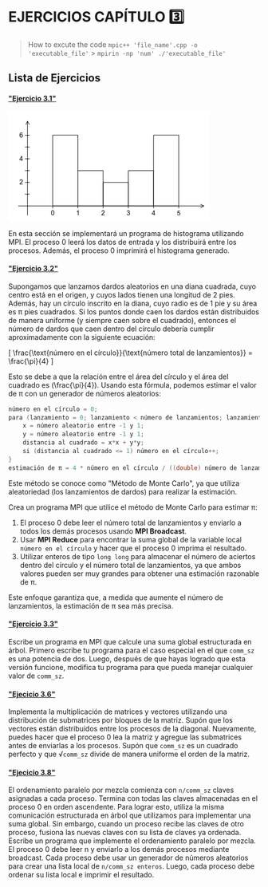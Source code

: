 # EJERCICIOS CAPÍTULO 3️⃣

> How to excute the code
> `mpic++ 'file_name'.cpp -o 'executable_file'` > `mpirin -np 'num' ./'executable_file'`

## Lista de Ejercicios

#### ["Ejercicio 3.1"](/Lab_01-Cap_3/Ejer_01.cpp)

![Histograma_2.7](/src/Histograma.png)

En esta sección se implementará un programa de histograma utilizando MPI. El proceso 0 leerá los datos de entrada y los distribuirá entre los procesos. Además, el proceso 0 imprimirá el histograma generado.

#### ["Ejercicio 3.2"](/Lab_01-Cap_3/Ejer_02.cpp)

Supongamos que lanzamos dardos aleatorios en una diana cuadrada, cuyo centro está en el origen, y cuyos lados tienen una longitud de 2 pies. Además, hay un círculo inscrito en la diana, cuyo radio es de 1 pie y su área es π pies cuadrados. Si los puntos donde caen los dardos están distribuidos de manera uniforme (y siempre caen sobre el cuadrado), entonces el número de dardos que caen dentro del círculo debería cumplir aproximadamente con la siguiente ecuación:

\[
\frac{\text{número en el círculo}}{\text{número total de lanzamientos}} = \frac{\pi}{4}
\]

Esto se debe a que la relación entre el área del círculo y el área del cuadrado es \(\frac{\pi}{4}\). Usando esta fórmula, podemos estimar el valor de π con un generador de números aleatorios:

```c
número en el círculo = 0;
para (lanzamiento = 0; lanzamiento < número de lanzamientos; lanzamiento++) {
    x = número aleatorio entre -1 y 1;
    y = número aleatorio entre -1 y 1;
    distancia al cuadrado = x*x + y*y;
    si (distancia al cuadrado <= 1) número en el círculo++;
}
estimación de π = 4 * número en el círculo / ((double) número de lanzamientos);
```

Este método se conoce como "Método de Monte Carlo", ya que utiliza aleatoriedad (los lanzamientos de dardos) para realizar la estimación.

Crea un programa MPI que utilice el método de Monte Carlo para estimar π:

1. El proceso 0 debe leer el número total de lanzamientos y enviarlo a todos los demás procesos usando **MPI Broadcast**.
2. Usar **MPI Reduce** para encontrar la suma global de la variable local `número en el círculo` y hacer que el proceso 0 imprima el resultado.
3. Utilizar enteros de tipo `long long` para almacenar el número de aciertos dentro del círculo y el número total de lanzamientos, ya que ambos valores pueden ser muy grandes para obtener una estimación razonable de π.

Este enfoque garantiza que, a medida que aumente el número de lanzamientos, la estimación de π sea más precisa.

#### ["Ejercicio 3.3"](/Lab_01-Cap_3/Ejer_03.cpp)

Escribe un programa en MPI que calcule una suma global estructurada en árbol. Primero escribe tu programa para el caso especial en el que `comm_sz` es una potencia de dos. Luego, después de que hayas logrado que esta versión funcione, modifica tu programa para que pueda manejar cualquier valor de `comm_sz`.

#### ["Ejecicio 3.6"](/Lab_01-Cap_3/Ejer_06.cpp)

Implementa la multiplicación de matrices y vectores utilizando una distribución de submatrices por bloques de la matriz. Supón que los vectores están distribuidos entre los procesos de la diagonal. Nuevamente, puedes hacer que el proceso 0 lea la matriz y agregue las submatrices antes de enviarlas a los procesos. Supón que `comm_sz` es un cuadrado perfecto y que √`comm_sz` divide de manera uniforme el orden de la matriz.

#### ["Ejecicio 3.8"](/Lab_01-Cap_3/Ejer_08.cpp)

El ordenamiento paralelo por mezcla comienza con `n/comm_sz` claves asignadas a cada proceso. Termina con todas las claves almacenadas en el proceso 0 en orden ascendente. Para lograr esto, utiliza la misma comunicación estructurada en árbol que utilizamos para implementar una suma global. Sin embargo, cuando un proceso recibe las claves de otro proceso, fusiona las nuevas claves con su lista de claves ya ordenada. Escribe un programa que implemente el ordenamiento paralelo por mezcla. El proceso 0 debe leer n y enviarlo a los demás procesos mediante broadcast. Cada proceso debe usar un generador de números aleatorios para crear una lista local de `n/comm_sz enteros`. Luego, cada proceso debe ordenar su lista local e imprimir el resultado.
